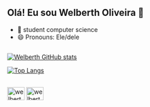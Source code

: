 ## Olá! Eu sou Welberth Oliveira 👋

- 🌱 student computer science
- 😄 Pronouns: Ele/dele
##

[![Welberth GitHub stats](https://github-readme-stats.vercel.app/api?username=welberth77&show_icons=true&theme=holi)](https://github.com/welberth77/github-readme-stats) 

[![Top Langs](https://github-readme-stats.vercel.app/api/top-langs/?username=welberth77&theme=holi)](https://github.com/welberth77/github-readme-stats)


##

<div>
  <img align="center" alt="welberth77-Py" height="30" width="40" src="https://cdn.jsdelivr.net/gh/devicons/devicon/icons/python/python-original.svg" />
  <img align="center" alt="welberth77-C" height="30" width="40" src="https://cdn.jsdelivr.net/gh/devicons/devicon/icons/c/c-original.svg" />          
</div>
